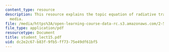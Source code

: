 ```yaml
---
content_type: resource
description: This resource explains the topic equation of radiative transfer in participating
  media.
file: /media/https%3A/open-learning-course-data-rc.s3.amazonaws.com/2-58j-radiative-transfer-spring-2006/dc2e2c67b83f9fb5ff7375e49df61bf5_student_lect15.pdf
file_type: application/pdf
resourcetype: Document
title: student_lect15.pdf
uid: dc2e2c67-b83f-9fb5-ff73-75e49df61bf5
---
```


